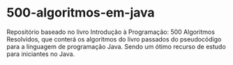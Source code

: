 # 500-algoritmos-em-java

Repositório baseado no livro Introdução à Programação: 500 Algoritmos Resolvidos, que conterá os algoritmos do livro passados do pseudocódigo para a linguagem de programação Java. Sendo um ótimo recurso de estudo para iniciantes no Java.
